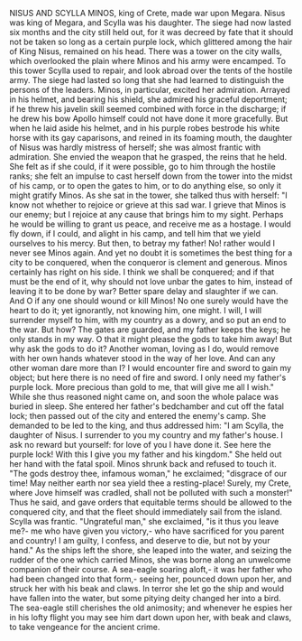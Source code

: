 NISUS AND SCYLLA
  MINOS, king of Crete, made war upon Megara. Nisus was king of
  Megara, and Scylla was his daughter. The siege had now lasted six
  months and the city still held out, for it was decreed by fate that it
  should not be taken so long as a certain purple lock, which
  glittered among the hair of King Nisus, remained on his head. There
  was a tower on the city walls, which overlooked the plain where
  Minos and his army were encamped. To this tower Scylla used to repair,
  and look abroad over the tents of the hostile army. The siege had
  lasted so long that she had learned to distinguish the persons of
  the leaders. Minos, in particular, excited her admiration. Arrayed
  in his helmet, and bearing his shield, she admired his graceful
  deportment; if he threw his javelin skill seemed combined with force
  in the discharge; if he drew his bow Apollo himself could not have
  done it more gracefully. But when he laid aside his helmet, and in his
  purple robes bestrode his white horse with its gay caparisons, and
  reined in its foaming mouth, the daughter of Nisus was hardly mistress
  of herself; she was almost frantic with admiration. She envied the
  weapon that he grasped, the reins that he held. She felt as if she
  could, if it were possible, go to him through the hostile ranks; she
  felt an impulse to cast herself down from the tower into the midst
  of his camp, or to open the gates to him, or to do anything else, so
  only it might gratify Minos. As she sat in the tower, she talked
  thus with herself: "I know not whether to rejoice or grieve at this
  sad war. I grieve that Minos is our enemy; but I rejoice at any
  cause that brings him to my sight. Perhaps he would be willing to
  grant us peace, and receive me as a hostage. I would fly down, if I
  could, and alight in his camp, and tell him that we yield ourselves to
  his mercy. But then, to betray my father! No! rather would I never see
  Minos again. And yet no doubt it is sometimes the best thing for a
  city to be conquered, when the conqueror is clement and generous.
  Minos certainly has right on his side. I think we shall be
  conquered; and if that must be the end of it, why should not love
  unbar the gates to him, instead of leaving it to be done by war?
  Better spare delay and slaughter if we can. And O if any one should
  wound or kill Minos! No one surely would have the heart to do it;
  yet ignorantly, not knowing him, one might. I will, I will surrender
  myself to him, with my country as a dowry, and so put an end to the
  war. But how? The gates are guarded, and my father keeps the keys;
  he only stands in my way. O that it might please the gods to take
  him away! But why ask the gods to do it? Another woman, loving as I
  do, would remove with her own hands whatever stood in the way of her
  love. And can any other woman dare more than I? I would encounter fire
  and sword to gain my object; but here there is no need of fire and
  sword. I only need my father's purple lock. More precious than gold to
  me, that will give me all I wish."
  While she thus reasoned night came on, and soon the whole palace was
  buried in sleep. She entered her father's bedchamber and cut off the
  fatal lock; then passed out of the city and entered the enemy's
  camp. She demanded to be led to the king, and thus addressed him: "I
  am Scylla, the daughter of Nisus. I surrender to you my country and my
  father's house. I ask no reward but yourself: for love of you I have
  done it. See here the purple lock! With this I give you my father
  and his kingdom." She held out her hand with the fatal spoil. Minos
  shrunk back and refused to touch it. "The gods destroy thee,
  infamous woman," he exclaimed; "disgrace of our time! May neither
  earth nor sea yield thee a resting-place! Surely, my Crete, where Jove
  himself was cradled, shall not be polluted with such a monster!"
  Thus he said, and gave orders that equitable terms should be allowed
  to the conquered city, and that the fleet should immediately sail from
  the island.
  Scylla was frantic. "Ungrateful man," she exclaimed, "is it thus you
  leave me?- me who have given you victory,- who have sacrificed for you
  parent and country! I am guilty, I confess, and deserve to die, but
  not by your hand." As the ships left the shore, she leaped into the
  water, and seizing the rudder of the one which carried Minos, she
  was borne along an unwelcome companion of their course. A sea-eagle
  soaring aloft,- it was her father who had been changed into that
  form,- seeing her, pounced down upon her, and struck her with his beak
  and claws. In terror she let go the ship and would have fallen into
  the water, but some pitying deity changed her into a bird. The
  sea-eagle still cherishes the old animosity; and whenever he espies
  her in his lofty flight you may see him dart down upon her, with
  beak and claws, to take vengeance for the ancient crime.